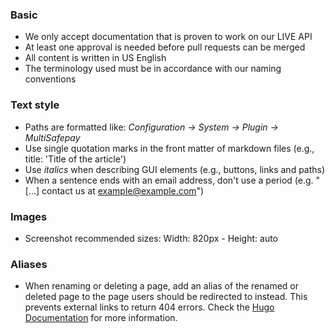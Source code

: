 ### Basic
- We only accept documentation that is proven to work on our LIVE API
- At least one approval is needed before pull requests can be merged
- All content is written in US English
- The terminology used must be in accordance with our naming conventions

### Text style
- Paths are formatted like: _Configuration → System → Plugin → MultiSafepay_
- Use single quotation marks in the front matter of markdown files (e.g., title: 'Title of the article')
- Use _italics_ when describing GUI elements (e.g., buttons, links and paths)
- When a sentence ends with an email address, don't use a period (e.g. "[...] contact us at <example@example.com>")

### Images
- Screenshot recommended sizes: Width: 820px - Height: auto

### Aliases
- When renaming or deleting a page, add an alias of the renamed or deleted page to the page users should be redirected to instead. This prevents external links to return 404 errors. Check the [Hugo Documentation](https://gohugo.io/content-management/urls/#aliases) for more information.
